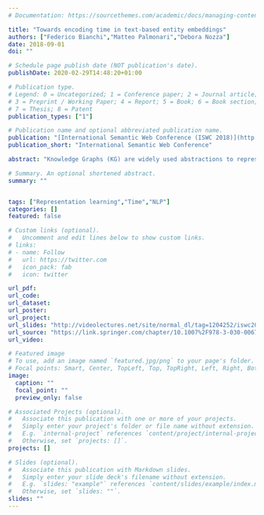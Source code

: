 ```yaml
---
# Documentation: https://sourcethemes.com/academic/docs/managing-content/

title: "Towards encoding time in text-based entity embeddings"
authors: ["Federico Bianchi","Matteo Palmonari","Debora Nozza"]
date: 2018-09-01
doi: ""

# Schedule page publish date (NOT publication's date).
publishDate: 2020-02-29T14:48:20+01:00

# Publication type.
# Legend: 0 = Uncategorized; 1 = Conference paper; 2 = Journal article;
# 3 = Preprint / Working Paper; 4 = Report; 5 = Book; 6 = Book section;
# 7 = Thesis; 8 = Patent
publication_types: ["1"]

# Publication name and optional abbreviated publication name.
publication: "[International Semantic Web Conference (ISWC 2018)](http://iswc2018.semanticweb.org/)"
publication_short: "International Semantic Web Conference"

abstract: "Knowledge Graphs (KG) are widely used abstractions to represent entity-centric knowledge. Approaches to embed entities, entity types and relations represented in the graph into vector spaces - often referred to as KG embeddings - have become increasingly popular for their ability to capture the similarity between entities and support other reasoning tasks. However, representation of time has received little attention in these approaches. In this work, we make a first step to encode time into vector-based entity representations using a text-based KG embedding model named Typed Entity Embeddings (TEEs). In TEEs, each entity is represented by a vector that represents the entity and its type, which is learned from entity mentions found in a text corpus. Inspired by evidence from cognitive sciences and application-oriented concerns, we propose an approach to encode representations of years into TEEs by aggregating the representations of the entities that occur in event-based descriptions of the years. These representations are used to define two time-aware similarity measures to control the implicit effect of time on entity similarity. Experimental results show that the linear order of years obtained using our model is highly correlated with natural time flow and the effectiveness of the time-aware similarity measure proposed to flatten the time effect on entity similarity."

# Summary. An optional shortened abstract.
summary: ""


tags: ["Representation learning","Time","NLP"]
categories: []
featured: false

# Custom links (optional).
#   Uncomment and edit lines below to show custom links.
# links:
# - name: Follow
#   url: https://twitter.com
#   icon_pack: fab
#   icon: twitter

url_pdf: 
url_code:
url_dataset:
url_poster:
url_project:
url_slides: "http://videolectures.net/site/normal_dl/tag=1204252/iswc2018_bianchi_towards_encoding_time_01.pdf"
url_source: "https://link.springer.com/chapter/10.1007%2F978-3-030-00671-6_4"
url_video:

# Featured image
# To use, add an image named `featured.jpg/png` to your page's folder. 
# Focal points: Smart, Center, TopLeft, Top, TopRight, Left, Right, BottomLeft, Bottom, BottomRight.
image:
  caption: ""
  focal_point: ""
  preview_only: false

# Associated Projects (optional).
#   Associate this publication with one or more of your projects.
#   Simply enter your project's folder or file name without extension.
#   E.g. `internal-project` references `content/project/internal-project/index.md`.
#   Otherwise, set `projects: []`.
projects: []

# Slides (optional).
#   Associate this publication with Markdown slides.
#   Simply enter your slide deck's filename without extension.
#   E.g. `slides: "example"` references `content/slides/example/index.md`.
#   Otherwise, set `slides: ""`.
slides: ""
---
```


